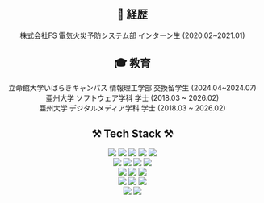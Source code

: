 <h2 align="center">💼 経歴</h2>
<div align="center">
    株式会社FS 電気火災予防システム部 インターン生 (2020.02~2021.01)
</div>

<h2 align="center">🎓 教育</h2>
<div align="center">
    立命館大学いばらきキャンパス 情報理工学部 交換留学生 (2024.04~2024.07)
</div>
<div align="center">
    亜州大学 ソフトウェア学科 学士 (2018.03 ~ 2026.02)
</div>
<div align="center">
    亜州大学 デジタルメディア学科 学士 (2018.03 ~ 2026.02)
</div>

<h2 align="center">⚒️ Tech Stack ⚒️</h2>

<div align="center">
    <img src="https://img.shields.io/badge/java-007396?style=for-the-badge&logo=OpenJDK&logoColor=white">
    <img src="https://img.shields.io/badge/Spring-6DB33F?style=for-the-badge&logo=spring&logoColor=white"/>
    <img src="https://img.shields.io/badge/Spring%20Boot-6DB33F?style=for-the-badge&logo=springboot&logoColor=white"/>
    <img src="https://img.shields.io/badge/Python-3776AB?style=for-the-badge&logo=Python&logoColor=white"/>
    <img src="https://img.shields.io/badge/FastAPI-005571?style=for-the-badge&logo=fastapi&logoColor=white">
</div>
<div align="center">
    <img src="https://img.shields.io/badge/Dart-0175C2?style=for-the-badge&logo=dart&logoColor=white"/>
    <img src="https://img.shields.io/badge/Flutter-02569B?style=for-the-badge&logo=flutter&logoColor=white"/>
    <img src="https://img.shields.io/badge/MySQL-4479A1?style=for-the-badge&logo=MySQL&logoColor=white"/>
    <img src="https://img.shields.io/badge/C++-00599C?style=for-the-badge&logo=C%2B%2B&logoColor=white"/>
</div>
<div align="center">
    <img src="https://img.shields.io/badge/Unity-000000?style=for-the-badge&logo=unity&logoColor=white"/>
    <img src="https://img.shields.io/badge/PyCharm-000000?style=for-the-badge&logo=pycharm&logoColor=white"/>
    <img src="https://img.shields.io/badge/IntelliJ%20IDEA-000000?style=for-the-badge&logo=intellijidea&logoColor=white"/>
</div>
<div align="center">
    <img src="https://img.shields.io/badge/GitHub-181717?style=for-the-badge&logo=github&logoColor=white"/>
    <img src="https://img.shields.io/badge/Notion-000000?style=for-the-badge&logo=notion&logoColor=white"/>
    <img src="https://img.shields.io/badge/LangChain-1C3C3C?style=for-the-badge&logo=langchain&logoColor=white"/>
</div>
<div align="center">
    <img src="https://img.shields.io/badge/Adobe%20Photoshop-31A8FF?style=for-the-badge&logo=adobephotoshop&logoColor=white"/>
    <img src="https://img.shields.io/badge/Adobe%20Illustrator-FF9A00?style=for-the-badge&logo=adobeillustrator&logoColor=white"/>
</div>
